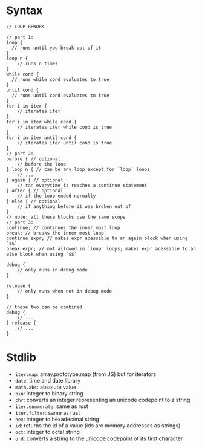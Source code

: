 # Syntax

```
// LOOP REWORK

// part 1:
loop {
  // runs until you break out of it
}
loop n {
    // runs n times
}
while cond {
  // runs while cond evaluates to true
}
until cond {
  // runs until cond evaluates to true
}
for i in iter {
    // iterates iter
}
for i in iter while cond {
    // iterates iter while cond is true
}
for i in iter until cond {
    // iterates iter until cond is true
}
// part 2:
before { // optional
    // before the loop
} loop n { // can be any loop except for `loop` loops
    // ...
} again { // optional
    // ran everytime it reaches a continue statement
} after { // optional
    // if the loop ended normally
} else { // optional
    // if anything before it was broken out of
}
// note: all these blocks use the same scope
// part 3:
continue; // continues the inner most loop
break; // breaks the inner most loop
continue expr; // makes expr acessible to an again block when using `$$`
break expr; // not allowed in `loop` loops; makes expr acessible to an else block when using `$$`
```

```
debug {
    // only runs in debug mode
}

release {
    // only runs when not in debug mode
}

// these two can be combined
debug {
    // ...
} release {
    // ...
}
```

# Stdlib

- `iter.map`: array.prototype.map (from JS) but for iterators
- `date`: time and date library
- `math.abs`: absolute value
- `bin`: integer to binary string
- `chr`: converts an integer representing an unicode codepoint to a string
- `iter.enumerate`: same as rust
- `iter.filter`: same as rust
- `hex`: integer to hexadecimal string
- `id`: returns the id of a value (ids are memory addresses as strings)
- `oct`: integer to octal string
- `ord`: converts a string to the unicode codepoint of its first character